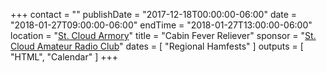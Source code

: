 +++
contact = ""
publishDate = "2017-12-18T00:00:00-06:00"
date = "2018-01-27T09:00:00-06:00"
endTime = "2018-01-27T13:00:00-06:00"
location = "[St. Cloud Armory](https://goo.gl/maps/4gKAVWyTLAE2)"
title = "Cabin Fever Reliever"
sponsor = "[St. Cloud Amateur Radio Club](http://www.w0sv.net/)"
dates = [ "Regional Hamfests" ]
outputs = [ "HTML", "Calendar" ]
+++
